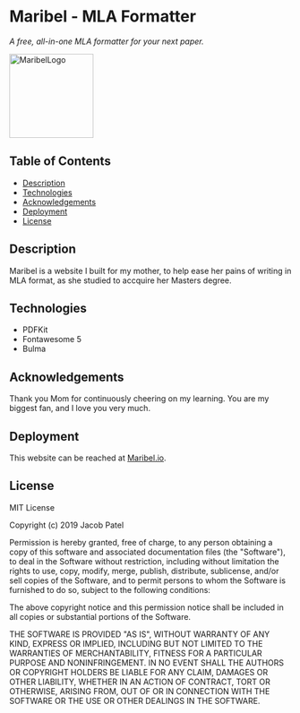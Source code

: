# Maribel - MLA Formatter

*A free, all-in-one MLA formatter for your next paper.*

<img src="Maribel/Images/GithubLogo.png" alt="MaribelLogo" width="150"/>

## Table of Contents
- [Description](#description)
- [Technologies](#technologies)
- [Acknowledgements](#acknowledgements)
- [Deployment](#deployment)
- [License](#license)

## Description

Maribel is a website I built for my mother, to help ease her pains of writing in MLA format, as she studied to accquire her Masters degree.

## Technologies

* PDFKit
* Fontawesome 5
* Bulma

## Acknowledgements

Thank you Mom for continuously cheering on my learning. You are my biggest fan, and I love you very much.


## Deployment

This website can be reached at [Maribel.io](maribel.io).

## License

MIT License

Copyright (c) 2019 Jacob Patel

Permission is hereby granted, free of charge, to any person obtaining a copy of this software and associated documentation files (the "Software"), to deal in the Software without restriction, including without limitation the rights to use, copy, modify, merge, publish, distribute, sublicense, and/or sell copies of the Software, and to permit persons to whom the Software is furnished to do so, subject to the following conditions:

The above copyright notice and this permission notice shall be included in all copies or substantial portions of the Software.

THE SOFTWARE IS PROVIDED "AS IS", WITHOUT WARRANTY OF ANY KIND, EXPRESS OR IMPLIED, INCLUDING BUT NOT LIMITED TO THE WARRANTIES OF MERCHANTABILITY, FITNESS FOR A PARTICULAR PURPOSE AND NONINFRINGEMENT. IN NO EVENT SHALL THE AUTHORS OR COPYRIGHT HOLDERS BE LIABLE FOR ANY CLAIM, DAMAGES OR OTHER LIABILITY, WHETHER IN AN ACTION OF CONTRACT, TORT OR OTHERWISE, ARISING FROM, OUT OF OR IN CONNECTION WITH THE SOFTWARE OR THE USE OR OTHER DEALINGS IN THE SOFTWARE.
